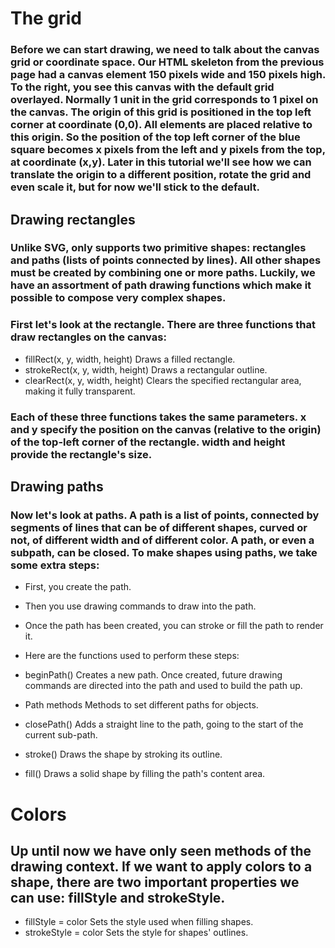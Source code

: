 # The grid

### Before we can start drawing, we need to talk about the canvas grid or coordinate space. Our HTML skeleton from the previous page had a canvas element 150 pixels wide and 150 pixels high. To the right, you see this canvas with the default grid overlayed. Normally 1 unit in the grid corresponds to 1 pixel on the canvas. The origin of this grid is positioned in the top left corner at coordinate (0,0). All elements are placed relative to this origin. So the position of the top left corner of the blue square becomes x pixels from the left and y pixels from the top, at coordinate (x,y). Later in this tutorial we'll see how we can translate the origin to a different position, rotate the grid and even scale it, but for now we'll stick to the default.

## Drawing rectangles
### Unlike SVG, <canvas> only supports two primitive shapes: rectangles and paths (lists of points connected by lines). All other shapes must be created by combining one or more paths. Luckily, we have an assortment of path drawing functions which make it possible to compose very complex shapes.

### First let's look at the rectangle. There are three functions that draw rectangles on the canvas:

- fillRect(x, y, width, height)
Draws a filled rectangle.
- strokeRect(x, y, width, height)
Draws a rectangular outline.
- clearRect(x, y, width, height)
Clears the specified rectangular area, making it fully transparent.
### Each of these three functions takes the same parameters. x and y specify the position on the canvas (relative to the origin) of the top-left corner of the rectangle. width and height provide the rectangle's size.

## Drawing paths
### Now let's look at paths. A path is a list of points, connected by segments of lines that can be of different shapes, curved or not, of different width and of different color. A path, or even a subpath, can be closed. To make shapes using paths, we take some extra steps:

- First, you create the path.
- Then you use drawing commands to draw into the path.
- Once the path has been created, you can stroke or fill the path to render it.
- Here are the functions used to perform these steps:

- beginPath()
Creates a new path. Once created, future drawing commands are directed into the path and used to build the path up.
- Path methods
Methods to set different paths for objects.
- closePath()
Adds a straight line to the path, going to the start of the current sub-path.
- stroke()
Draws the shape by stroking its outline.
- fill()
Draws a solid shape by filling the path's content area.


# Colors
## Up until now we have only seen methods of the drawing context. If we want to apply colors to a shape, there are two important properties we can use: fillStyle and strokeStyle.

- fillStyle = color
Sets the style used when filling shapes.
- strokeStyle = color
Sets the style for shapes' outlines.
